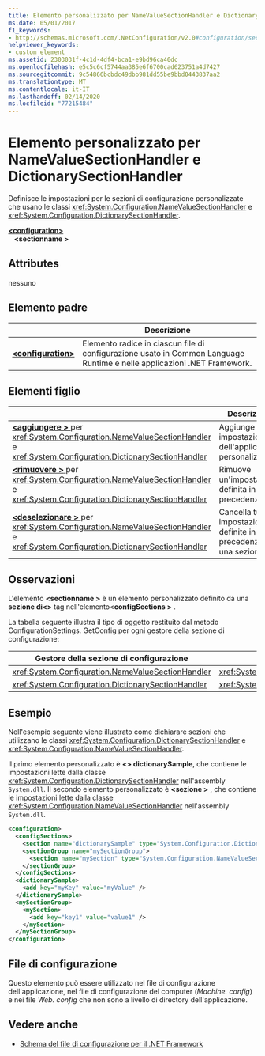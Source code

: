 ```yaml
---
title: Elemento personalizzato per NameValueSectionHandler e DictionarySectionHandler
ms.date: 05/01/2017
f1_keywords:
- http://schemas.microsoft.com/.NetConfiguration/v2.0#configuration/sectionName
helpviewer_keywords:
- custom element
ms.assetid: 2303031f-4c1d-4df4-bca1-e9bd96ca40dc
ms.openlocfilehash: e5c5c6cf5744aa385e6f6700cad623751a4d7427
ms.sourcegitcommit: 9c54866bcbdc49dbb981dd55be9bbd0443837aa2
ms.translationtype: MT
ms.contentlocale: it-IT
ms.lasthandoff: 02/14/2020
ms.locfileid: "77215484"
---
```

# <a name="custom-element-for-namevaluesectionhandler-and-dictionarysectionhandler"></a>Elemento personalizzato per NameValueSectionHandler e DictionarySectionHandler

Definisce le impostazioni per le sezioni di configurazione personalizzate che usano le classi <xref:System.Configuration.NameValueSectionHandler> e <xref:System.Configuration.DictionarySectionHandler>.

[ **\<configuration>** ](configuration-element.md)\
&nbsp;&nbsp; **\<sectionname >**

## <a name="attributes"></a>Attributes

nessuno

## <a name="parent-element"></a>Elemento padre

|     | Descrizione |
| --- | ----------- |
| [ **\<configuration>** ](configuration-element.md) | Elemento radice in ciascun file di configurazione usato in Common Language Runtime e nelle applicazioni .NET Framework. |

## <a name="child-elements"></a>Elementi figlio

|     | Descrizione |
| --- | ----------- |
| [ **\<aggiungere >** ](add-element-for-custom-2.md) per <xref:System.Configuration.NameValueSectionHandler> e <xref:System.Configuration.DictionarySectionHandler>  | Aggiunge le impostazioni dell'applicazione personalizzata. |
| [ **\<rimuovere >** ](remove-element-for-custom-2.md) per <xref:System.Configuration.NameValueSectionHandler> e <xref:System.Configuration.DictionarySectionHandler> | Rimuove un'impostazione definita in precedenza. |
| [ **\<deselezionare >** ](clear-element-for-custom-2.md) per <xref:System.Configuration.NameValueSectionHandler> e <xref:System.Configuration.DictionarySectionHandler> | Cancella tutte le impostazioni definite in precedenza in una sezione. |

## <a name="remarks"></a>Osservazioni

L'elemento **\<sectionname >** è un elemento personalizzato definito da una **sezione di\<>** tag nell'elemento\<**configSections >** .

La tabella seguente illustra il tipo di oggetto restituito dal metodo ConfigurationSettings. GetConfig per ogni gestore della sezione di configurazione:

| Gestore della sezione di configurazione                        | Tipo restituito                                                |
| ---------------------------------------------------- | ---------------------------------------------------------- |
| <xref:System.Configuration.NameValueSectionHandler>  | <xref:System.Collections.Specialized.NameValueCollection>  |
| <xref:System.Configuration.DictionarySectionHandler> | <xref:System.Collections.IDictionary>                      |

## <a name="example"></a>Esempio

Nell'esempio seguente viene illustrato come dichiarare sezioni che utilizzano le classi <xref:System.Configuration.DictionarySectionHandler> e <xref:System.Configuration.NameValueSectionHandler>.

Il primo elemento personalizzato è **\<> dictionarySample**, che contiene le impostazioni lette dalla classe <xref:System.Configuration.DictionarySectionHandler> nell'assembly `System.dll`. Il secondo elemento personalizzato è **\<sezione >** , che contiene le impostazioni lette dalla classe <xref:System.Configuration.NameValueSectionHandler> nell'assembly `System.dll`.

```xml
<configuration>
  <configSections>
    <section name="dictionarySample" type="System.Configuration.DictionarySectionHandler,System" />
    <sectionGroup name="mySectionGroup">
      <section name="mySection" type="System.Configuration.NameValueSectionHandler,System" />
    </sectionGroup>
  </configSections>
  <dictionarySample>
    <add key="myKey" value="myValue" />
  </dictionarySample>
  <mySectionGroup>
    <mySection>
      <add key="key1" value="value1" />
    </mySection>
  </mySectionGroup>
</configuration>
```

## <a name="configuration-file"></a>File di configurazione

Questo elemento può essere utilizzato nel file di configurazione dell'applicazione, nel file di configurazione del computer (*Machine. config*) e nei file *Web. config* che non sono a livello di directory dell'applicazione.

## <a name="see-also"></a>Vedere anche

- [Schema del file di configurazione per il .NET Framework](index.md)

